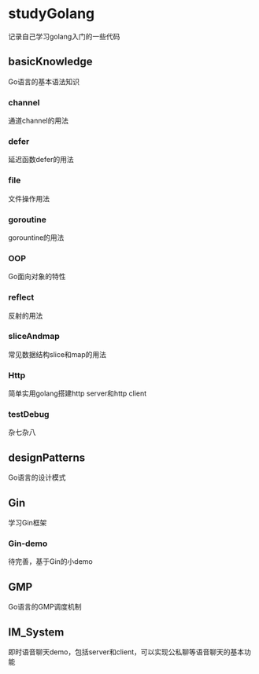 # studyGolang
记录自己学习golang入门的一些代码

## basicKnowledge
Go语言的基本语法知识

### channel
通道channel的用法

### defer
延迟函数defer的用法

### file
文件操作用法

### goroutine
gorountine的用法

### OOP
Go面向对象的特性

### reflect
反射的用法

### sliceAndmap
常见数据结构slice和map的用法

### Http
简单实用golang搭建http server和http client

### testDebug
杂七杂八

## designPatterns
Go语言的设计模式

## Gin
学习Gin框架

### Gin-demo
待完善，基于Gin的小demo

## GMP
Go语言的GMP调度机制

## IM_System
即时语音聊天demo，包括server和client，可以实现公私聊等语音聊天的基本功能